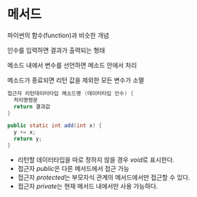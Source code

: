 # 메서드
파이썬의 함수(function)과 비슷한 개념

인수를 입력하면 결과가 출력되는 형태

메소드 내에서 변수를 선언하면 메소드 안에서 처리

메소드가 종료되면 리턴 값을 제외한 모든 변수가 소멸
```java
접근자 리턴데이터타입 메소드명 (데이터타입 인수) {
  처리명령문
  return 결과값
}

public static int add(int x) {
  y += x;
  return y;
}
```
- 리턴할 데이터타입을 따로 정하지 않을 경우 *void*로 표시한다.
- 접근자 *public*은 다른 메서드에서 접근 가능
- 접근자 *protected*는 부모자식 관계의 메서드에서만 접근할 수 있다.
- 접근자 *private*는 현재 메서드 내에서만 사용 가능하다.
